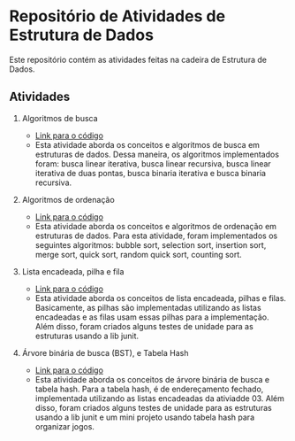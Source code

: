 # Repositório de Atividades de Estrutura de Dados

Este repositório contém as atividades feitas na cadeira de Estrutura de Dados.

## Atividades

1. Algoritmos de busca
   - [Link para o código](https://github.com/gkgiann/eda/tree/master/src/atividade01)
   - Esta atividade aborda os conceitos e algoritmos de busca em estruturas de dados. Dessa maneira, os algoritmos implementados foram: busca linear iterativa, busca linear recursiva, busca linear iterativa de duas pontas, busca binaria iterativa e busca binaria recursiva.

2. Algoritmos de ordenação
   - [Link para o código](https://github.com/gkgiann/eda/tree/master/src/atividade02)
   - Esta atividade aborda os conceitos e algoritmos de ordenação em estruturas de dados. Para esta atividade, foram implementados os seguintes algoritmos: bubble sort, selection sort, insertion sort, merge sort, quick sort, random quick sort, counting sort.

3. Lista encadeada, pilha e fila
   - [Link para o código](https://github.com/gkgiann/eda/tree/master/src/atividade03)
   - Esta atividade aborda os conceitos de lista encadeada, pilhas e filas. Basicamente, as pilhas são implementadas utilizando as listas encadeadas e as filas usam essas pilhas para a implementação. Além disso, foram criados alguns testes de unidade para as estruturas usando a lib junit. 

3. Árvore binária de busca (BST), e Tabela Hash
   - [Link para o código](https://github.com/gkgiann/eda/tree/master/src/atividade04)
   - Esta atividade aborda os conceitos de árvore binária de busca e tabela hash. Para a tabela hash, é de endereçamento fechado, implementada utilizando as listas encadeadas da ativiadde 03. Além disso, foram criados alguns testes de unidade para as estruturas usando a lib junit e um mini projeto usando tabela hash para organizar jogos. 
